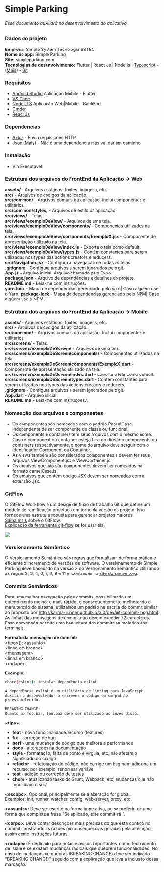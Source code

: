 # Simple Parking
###### Esse documento auxiliará no desenvolvimento do aplicativo

### Dados do projeto
**Empresa:** Simple System Tecnologia SSTEC\
**Nome do app:** Simple Parking\
**Site:** simpleparking.com\
**Tecnologias de desenvolvimento:** Flutter | React Js | Node js | [Typescript](https://alligator.io/react/typescript-with-react/) - ([Mais](https://www.youtube.com/watch?v=OXxul6AvXNs)) - [Git](https://github.com/Rocketseat/youtube-typescript-reactjs) 

### Requisitos
- [Android Studio](https://developer.android.com/studio/ "Android Studio") Aplicação Mobile - Flutter.
- [VS Code](https://code.visualstudio.com/ "Visual Studio Code").
- [Node LTS](https://nodejs.org/en/ "Node Js") Aplicação Web|Mobile - BackEnd
- [Cmder](https://cmder.net/ "Cmder")
- [React Js](https://pt-br.reactjs.org/) 

### Dependencias
- [Axios](https://malcoded.com/posts/react-http-requests-axios/) - Envia requisições HTTP
- [Json](https://www.techiediaries.com/react-json-fetch-rest-api-bootstrap/) [(Mais)](https://pusher.com/tutorials/consume-restful-api-react) - Não é uma dependencia mas vai dar um caminho

### Instalação
- Via Executavel.

### Estrutura dos arquivos do FrontEnd da Aplicação -> Web
**assets/** - Arquivos estáticos: fontes, imagens, etc.\
**src/** - Arquivos de códigos da aplicação.\
**src/common/** - Arquivos comuns da aplicação. Inclui componentes e utilitários.\
**src/common/styles/** - Arquivos de estilo da aplicação.\
**src/views/** - Telas.\
**src/views/exemploDeView/** - Arquivos de uma tela.\
**src/views/exemploDeView/components/** - Componentes utilizados na tela.\
**src/views/exemploDeView/components/ExemploX.jsx** - Componente de apresentação utilizado na tela.\
**src/views/exemploDeView/index.js** - Exporta o tela como default.\
**src/views/exemploDeView/types.js** - Contém constantes para serem utilizadas nos types das actions creators e reducers.\
**src/Navigation.jsx** - Configura a navegação de todas as telas.\
**.gitignore** - Configura arquivos a serem ignorados pelo git.\
**App.js** - Arquivo inicial. Arquivo chamado pelo Expo.\
**package.json** - Arquivo de dependências e detalhes do projeto.\
**README.md** - Leia-me com instruções.\
**yarn.lock** - Mapa de dependencias gerenciado pelo yarn| Caso algúem use o Yarn.
**package-lock** - Mapa de dependencias gerenciado pelo NPM| Caso algúem use o NPM.

### Estrutura dos arquivos do FrontEnd da Aplicação -> Mobile
**assets/** - Arquivos estáticos: fontes, imagens, etc.\
**src/** - Arquivos de códigos da aplicação.\
**src/common/** - Arquivos comuns da aplicação. Inclui componentes e utilitários.\
**src/screens/** - Telas.\
**src/screens/exemploDeScreen/** - Arquivos de uma tela.\
**src/screens/exemploDeScreen/components/** - Componentes utilizados na tela.\
**src/screens/exemploDeScreen/components/ExemploX.dart** - Componente de apresentação utilizado na tela.\
**src/screens/exemploDeScreen/index.dart** - Exporta o tela como default.\
**src/screens/exemploDeScreen/types.dart** - Contém constantes para serem utilizadas nos types das actions creators e reducers.\
**.gitignore** - Configura arquivos a serem ignorados pelo git.\
**App.dart** - Arquivo inicial.\
**README.md** - Leia-me com instruções.\

### Nomeação dos arquivos e componentes
  - Os componentes são nomeados com o padrão PascalCase independente de ser componente de classe ou funcional.
  - Os components e containers tem seus arquivos com o mesmo nome. Caso o component ou container esteja fora do diretório components ou containers respectivamente, o nome do arquivo deve serguir com o identificador Component ou Container.
  - As views também são considerados componentes e devem ter seus arquivos ViewComponent.jsx e ViewContainer.js.
  - Os arquivos que não são componentes devem ser nomeados no formato camelCase.js.
  - Os arquivos que contém código JSX devem ser nomeados com a extensão .jsx.

### GitFlow
O GitFlow Workflow é um design de fluxo de trabalho Git que define um modelo de ramificação projetado em torno da versão do projeto. Isso fornece uma estrutura robusta para gerenciar projetos maiores.\
[Saiba mais](https://datasift.github.io/gitflow/IntroducingGitFlow.html) sobre o GitFlow.\
[Explicação da ferramenta git-flow](https://fjorgemota.com/git-flow-uma-forma-legal-de-organizar-repositorios-git/) se for usar ela.

![](https://proxy.duckduckgo.com/iu/?u=https%3A%2F%2Fraw.githubusercontent.com%2FVoronenko%2Fgitflow-release%2Fmaster%2Fimages%2Fgit-workflow-release-cycle-4maintenance.png&f=1)

### Versionamento Semântico
O Versionamento Semântico são regras que formalizam de forma prática e eficiente o incremento de versões de software. O versionamento do Simple Parking deve basedado na versão 2 do Versionamento Semântico utilizando as regras 2, 3, 4, 6, 7, 8, 9 e 11 encontradas no [site do samver.org](https://semver.org/lang/pt-BR/).

### Commits Semânticos
Para uma melhor navegação pelos commits, possibilitando um entendimento melhor e mais rápido, e consequentemente melhorando a manutenção do sistema, utilizamos um padrão na escrita do commit similar ao proposto por http://karma-runner.github.io/3.0/dev/git-commit-msg.html.
As linhas das mensagens de commit não devem exceder 72 caracteres. Essa convenção permite uma boa leitura dos commits na maiorias dos terminais.

**Formato da mensagem de commit:**\
\<tipo\>\(<escopo>\): \<assunto\>\
\<linha em branco\>\
\<mensagem\>\
\<linha em branco\>\
\<rodapé\>

**Exemplo:**
```sh
chore(eslint): instalar dependência eslint

A dependência eslint é um utilitário de linting para JavaScript.
Auxilia o desenvolvedor a escrever o código em um padrão
preestabelecido.

BREAKING CHANGE:
Quanto ao foo.bar, foo.baz deve ser utilizado ao invés disso.
```

**\<tipo\>:**
  - **feat** - nova funcionalidade/recurso (features)
  - **fix** - correção de bug
  - **perf** - uma mudança de código que melhora a performance
  - **docs** - alterações na documentação
  - **style** - formatação, falta de ponto e vírgula, etc; não afetam o significado do código
  - **refactor** - refatoração do código, não corrige um bug nem adiciona um recurso; por exemplo, renomear variável
  - **test** - adição ou correção de testes
  - **chore** - atualizando tasks do Grunt, Webpack, etc; mudanças que não modificam o src/

**\<escopo\>:** Opcional, principalmente se a alteração for global.\
Exemplos: init, runner, watcher, config, web-server, proxy, etc.

**\<assunto\>:** Deve ser escrito na forma imperativa, ou se preferir, de uma forma que complete a frase "Se aplicado, este commit irá ".

**\<corpo\>:** Deve conter descrições mais precisas do que está contido no commit, mostrando as razões ou consequências geradas pela alteração, assim como instruções futuras.

**\<rodapé\>:** È dedicado para notas e avisos importantes, como fechamento de issue e se existem mudanças radicais que quebrem funcionalidades. No caso de mudanças de quebras (BREAKING CHANGE) deve ser indicado “BREAKING CHANGE:” seguido com a explicação que leva a inclusão dessa marcação.
